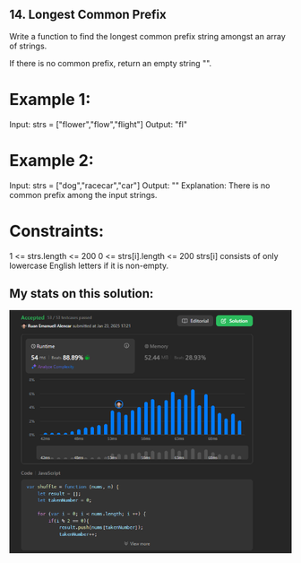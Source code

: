 ## 14. Longest Common Prefix

Write a function to find the longest common prefix string amongst an array of strings.

If there is no common prefix, return an empty string "".

# Example 1:
Input: strs = ["flower","flow","flight"]
Output: "fl"

# Example 2:
Input: strs = ["dog","racecar","car"]
Output: ""
Explanation: There is no common prefix among the input strings.

# Constraints:
1 <= strs.length <= 200
0 <= strs[i].length <= 200
strs[i] consists of only lowercase English letters if it is non-empty.

## My stats on this solution:
![alt text](image.png)